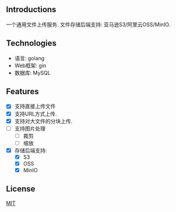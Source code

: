 
## Introductions

一个通用文件上传服务. 文件存储后端支持: 亚马逊S3/阿里云OSS/MinIO.


## Technologies

* 语言: golang
* Web框架: gin
* 数据库: MySQL


## Features

* [x] 支持直接上传文件
* [x] 支持URL方式上传.
* [x] 支持对大文件的分块上传.
* [ ] 支持图片处理
  * [ ] 裁剪
  * [ ] 缩放
* [x] 存储后端支持:
  * [x] S3
  * [x] OSS
  * [x] MinIO

## License

[MIT](./LICENSE)
